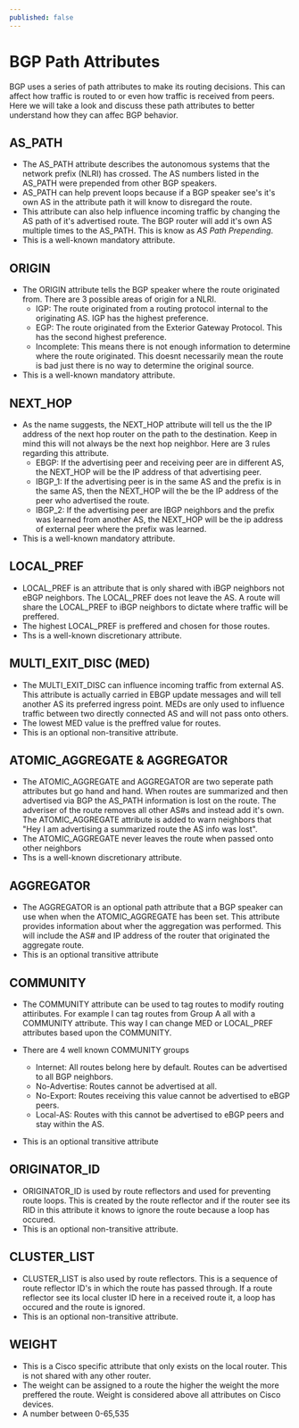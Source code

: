 ```yaml
---
published: false
---
```

# **BGP Path Attributes**

BGP uses a series of path attributes to make its routing decisions. This can affect how traffic is routed to or even how traffic is received from peers. Here we will take a look and discuss these path attributes to better understand how they can affec BGP behavior.

## AS_PATH

- The AS_PATH attribute describes the autonomous systems that the network prefix (NLRI) has crossed. The AS numbers listed in the AS_PATH were prepended from other BGP speakers.
- AS_PATH can help prevent loops because if a BGP speaker see's it's own AS in the attribute path it will know to disregard the route.
- This attribute can also help influence incoming traffic by changing the AS path of it's advertised route. The BGP router will add it's own AS multiple times to the AS_PATH. This is know as _AS Path Prepending_.
- This is a well-known mandatory attribute.


## ORIGIN

- The ORIGIN attribute tells the BGP speaker where the route originated from. There are 3 possible areas of origin for a NLRI.
	- IGP: The route originated from a routing protocol internal to the originating AS. IGP has the highest preference.
	- EGP: The route originated from the Exterior Gateway Protocol. This has the second highest preference.
	- Incomplete: This means there is not enough information to determine where the route originated. This doesnt necessarily mean the route is bad just there is no way to determine the original source.
- This is a well-known mandatory attribute.

## NEXT_HOP

- As the name suggests, the NEXT_HOP attribute will tell us the the IP address of the next hop router on the path to the destination. Keep in mind this will not always be the next hop neighbor. Here are 3 rules regarding this attribute.
	- EBGP: If the advertising peer and receiving peer are in different AS, the NEXT_HOP will be the IP address of that advertising peer.
	- IBGP_1: If the advertising peer is in the same AS and the prefix is in the same AS, then the NEXT_HOP will the be the IP address of the peer who advertised the route.
	- IBGP_2: If the advertising peer are IBGP neighbors and the prefix was learned from another AS, the NEXT_HOP will be the ip address of external peer where the prefix was learned.
- This is a well-known mandatory attribute.


## LOCAL_PREF

- LOCAL_PREF is an attribute that is only shared with iBGP neighbors not eBGP neighbors. The LOCAL_PREF does not leave the AS. A route will share the LOCAL_PREF to iBGP neighbors to dictate where traffic will be preffered. 
- The highest LOCAL_PREF is preffered and chosen for those routes.
- Ths is a well-known discretionary attribute.

## MULTI_EXIT_DISC (MED)

- The MULTI_EXIT_DISC can influence incoming traffic from external AS. This attribute is actually carried in EBGP update messages and will tell another AS its preferred ingress point. MEDs are only used to influence traffic between two directly connected AS and will not pass onto others.
- The lowest MED value is the preffred value for routes.
- This is an optional non-transitive attribute.

## ATOMIC_AGGREGATE & AGGREGATOR

- The ATOMIC_AGGREGATE and AGGREGATOR are two seperate path attributes but go hand and hand. When routes are summarized and then advertised via BGP the AS_PATH information is lost on the route. The adveriser of the route removes all other AS#s and instead add it's own. The ATOMIC_AGGREGATE attribute is added to warn neighbors that "Hey I am advertising a summarized route the AS info was lost". 
- The ATOMIC_AGGREGATE never leaves the route when passed onto other neighbors
- Ths is a well-known discretionary attribute.

## AGGREGATOR

- The AGGREGATOR is an optional path attribute that a BGP speaker can use when when the ATOMIC_AGGREGATE has been set. This attribute provides information about wher the aggregation was performed. This will include the AS# and IP address of the router that originated the aggregate route.
- This is an optional transitive attribute

## COMMUNITY

- The COMMUNITY attribute can be used to tag routes to modify routing attiributes. For example I can tag routes from Group A all with a COMMUNITY attribute. This way I can change MED or LOCAL_PREF attributes based upon the COMMUNITY.
- There are 4 well known COMMUNITY groups
	- Internet: All routes belong here by default. Routes can be advertised to all BGP neighbors.
	- No-Advertise: Routes cannot be advertised at all.
	- No-Export: Routes receiving this value cannot be advertised to eBGP peers.
	- Local-AS: Routes with this cannot be advertised to eBGP peers and stay within the AS.

- This is an optional transitive attribute

## ORIGINATOR_ID

- ORIGINATOR_ID is used by route reflectors and used for preventing route loops. This is created by the route reflector and if the router see its RID in this attribute it knows to ignore the route because a loop has occured.
- This is an optional non-transitive attribute.

## CLUSTER_LIST

- CLUSTER_LIST is also used by route reflectors. This is a sequence of route reflector ID's in which the route has passed through. If a route reflector see its local cluster ID here in a received route it, a loop has occured and the route is ignored.
- This is an optional non-transitive attribute.

## WEIGHT

- This is a Cisco specific attribute that only exists on the local router. This is not shared with any other router.
- The weight can be assigned to a route the higher the weight the more preffered the route. Weight is considered above all attributes on Cisco devices.
- A number between 0-65,535
















